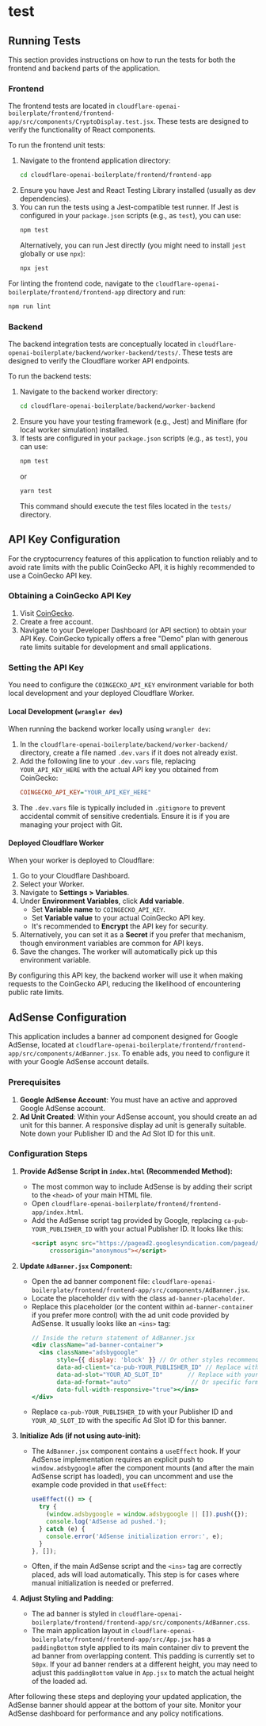 # test

## Running Tests

This section provides instructions on how to run the tests for both the frontend and backend parts of the application.

### Frontend

The frontend tests are located in `cloudflare-openai-boilerplate/frontend/frontend-app/src/components/CryptoDisplay.test.jsx`. These tests are designed to verify the functionality of React components.

To run the frontend unit tests:
1.  Navigate to the frontend application directory:
    ```bash
    cd cloudflare-openai-boilerplate/frontend/frontend-app
    ```
2.  Ensure you have Jest and React Testing Library installed (usually as dev dependencies).
3.  You can run the tests using a Jest-compatible test runner. If Jest is configured in your `package.json` scripts (e.g., as `test`), you can use:
    ```bash
    npm test
    ```
    Alternatively, you can run Jest directly (you might need to install `jest` globally or use `npx`):
    ```bash
    npx jest
    ```

For linting the frontend code, navigate to the `cloudflare-openai-boilerplate/frontend/frontend-app` directory and run:
```bash
npm run lint
```

### Backend

The backend integration tests are conceptually located in `cloudflare-openai-boilerplate/backend/worker-backend/tests/`. These tests are designed to verify the Cloudflare worker API endpoints.

To run the backend tests:
1.  Navigate to the backend worker directory:
    ```bash
    cd cloudflare-openai-boilerplate/backend/worker-backend
    ```
2.  Ensure you have your testing framework (e.g., Jest) and Miniflare (for local worker simulation) installed.
3.  If tests are configured in your `package.json` scripts (e.g., as `test`), you can use:
    ```bash
    npm test
    ```
    or
    ```bash
    yarn test
    ```
    This command should execute the test files located in the `tests/` directory.

## API Key Configuration

For the cryptocurrency features of this application to function reliably and to avoid rate limits with the public CoinGecko API, it is highly recommended to use a CoinGecko API key.

### Obtaining a CoinGecko API Key

1.  Visit [CoinGecko](https://www.coingecko.com).
2.  Create a free account.
3.  Navigate to your Developer Dashboard (or API section) to obtain your API Key. CoinGecko typically offers a free "Demo" plan with generous rate limits suitable for development and small applications.

### Setting the API Key

You need to configure the `COINGECKO_API_KEY` environment variable for both local development and your deployed Cloudflare Worker.

#### Local Development (`wrangler dev`)

When running the backend worker locally using `wrangler dev`:

1.  In the `cloudflare-openai-boilerplate/backend/worker-backend/` directory, create a file named `.dev.vars` if it does not already exist.
2.  Add the following line to your `.dev.vars` file, replacing `YOUR_API_KEY_HERE` with the actual API key you obtained from CoinGecko:
    ```ini
    COINGECKO_API_KEY="YOUR_API_KEY_HERE"
    ```
3.  The `.dev.vars` file is typically included in `.gitignore` to prevent accidental commit of sensitive credentials. Ensure it is if you are managing your project with Git.

#### Deployed Cloudflare Worker

When your worker is deployed to Cloudflare:

1.  Go to your Cloudflare Dashboard.
2.  Select your Worker.
3.  Navigate to **Settings > Variables**.
4.  Under **Environment Variables**, click **Add variable**.
    -   Set **Variable name** to `COINGECKO_API_KEY`.
    -   Set **Variable value** to your actual CoinGecko API key.
    -   It's recommended to **Encrypt** the API key for security.
5.  Alternatively, you can set it as a **Secret** if you prefer that mechanism, though environment variables are common for API keys.
6.  Save the changes. The worker will automatically pick up this environment variable.

By configuring this API key, the backend worker will use it when making requests to the CoinGecko API, reducing the likelihood of encountering public rate limits.

## AdSense Configuration

This application includes a banner ad component designed for Google AdSense, located at `cloudflare-openai-boilerplate/frontend/frontend-app/src/components/AdBanner.jsx`. To enable ads, you need to configure it with your Google AdSense account details.

### Prerequisites

1.  **Google AdSense Account**: You must have an active and approved Google AdSense account.
2.  **Ad Unit Created**: Within your AdSense account, you should create an ad unit for this banner. A responsive display ad unit is generally suitable. Note down your Publisher ID and the Ad Slot ID for this unit.

### Configuration Steps

1.  **Provide AdSense Script in `index.html` (Recommended Method):**
    *   The most common way to include AdSense is by adding their script to the `<head>` of your main HTML file.
    *   Open `cloudflare-openai-boilerplate/frontend/frontend-app/index.html`.
    *   Add the AdSense script tag provided by Google, replacing `ca-pub-YOUR_PUBLISHER_ID` with your actual Publisher ID. It looks like this:
        ```html
        <script async src="https://pagead2.googlesyndication.com/pagead/js/adsbygoogle.js?client=ca-pub-YOUR_PUBLISHER_ID"
             crossorigin="anonymous"></script>
        ```

2.  **Update `AdBanner.jsx` Component:**
    *   Open the ad banner component file: `cloudflare-openai-boilerplate/frontend/frontend-app/src/components/AdBanner.jsx`.
    *   Locate the placeholder `div` with the class `ad-banner-placeholder`.
    *   Replace this placeholder (or the content within `ad-banner-container` if you prefer more control) with the ad unit code provided by AdSense. It usually looks like an `<ins>` tag:
        ```jsx
        // Inside the return statement of AdBanner.jsx
        <div className="ad-banner-container">
          <ins className="adsbygoogle"
               style={{ display: 'block' }} // Or other styles recommended by AdSense
               data-ad-client="ca-pub-YOUR_PUBLISHER_ID" // Replace with your Publisher ID
               data-ad-slot="YOUR_AD_SLOT_ID"       // Replace with your Ad Slot ID
               data-ad-format="auto"                 // Or specific format like 'horizontal'
               data-full-width-responsive="true"></ins>
        </div>
        ```
    *   Replace `ca-pub-YOUR_PUBLISHER_ID` with your Publisher ID and `YOUR_AD_SLOT_ID` with the specific Ad Slot ID for this banner.

3.  **Initialize Ads (if not using auto-init):**
    *   The `AdBanner.jsx` component contains a `useEffect` hook. If your AdSense implementation requires an explicit push to `window.adsbygoogle` after the component mounts (and after the main AdSense script has loaded), you can uncomment and use the example code provided in that `useEffect`:
        ```javascript
        useEffect(() => {
          try {
            (window.adsbygoogle = window.adsbygoogle || []).push({});
            console.log('AdSense ad pushed.');
          } catch (e) {
            console.error('AdSense initialization error:', e);
          }
        }, []);
        ```
    *   Often, if the main AdSense script and the `<ins>` tag are correctly placed, ads will load automatically. This step is for cases where manual initialization is needed or preferred.

4.  **Adjust Styling and Padding:**
    *   The ad banner is styled in `cloudflare-openai-boilerplate/frontend/frontend-app/src/components/AdBanner.css`.
    *   The main application layout in `cloudflare-openai-boilerplate/frontend/frontend-app/src/App.jsx` has a `paddingBottom` style applied to its main container div to prevent the ad banner from overlapping content. This padding is currently set to `50px`. If your ad banner renders at a different height, you may need to adjust this `paddingBottom` value in `App.jsx` to match the actual height of the loaded ad.

After following these steps and deploying your updated application, the AdSense banner should appear at the bottom of your site. Monitor your AdSense dashboard for performance and any policy notifications.
